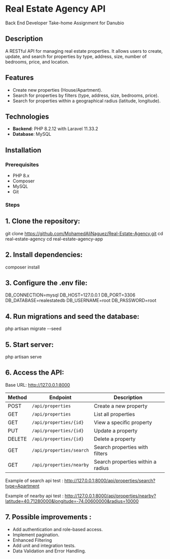 # Real Estate Agency API 
 Back End Developer Take-home Assignment for Danubio

## Description
A RESTful API for managing real estate properties. It allows users to create, update, and search for properties by type, address, size, number of bedrooms, price, and location.

## Features
- Create new properties (House/Apartment).
- Search for properties by filters (type, address, size, bedrooms, price).
- Search for properties within a geographical radius (latitude, longitude).

## Technologies
- **Backend**: PHP 8.2.12 with Laravel 11.33.2
- **Database**: MySQL

## Installation

### Prerequisites
- PHP 8.x
- Composer
- MySQL
- Git

### Steps
## 1. Clone the repository:  

   git clone https://github.com/MohamedAliNaguez/Real-Estate-Agency.git
   cd real-estate-agency
   cd real-estate-agency-app

## 2. Install dependencies:

   composer install

## 3. Configure the .env file:

  DB_CONNECTION=mysql
  DB_HOST=127.0.0.1
  DB_PORT=3306
  DB_DATABASE=realestatedb
  DB_USERNAME=root
  DB_PASSWORD=root

## 4. Run migrations and seed the database:

  php artisan migrate --seed

## 5. Start server: 

  php artisan serve

## 6. Access the API:

Base URL: http://127.0.0.1:8000

| Method | Endpoint                | Description                              |
|--------|-------------------------|------------------------------------------|
| POST   | `/api/properties`       | Create a new property                   |
| GET    | `/api/properties`       | List all properties                     |
| GET    | `/api/properties/{id}`  | View a specific property                |
| PUT    | `/api/properties/{id}`  | Update a property                       |
| DELETE | `/api/properties/{id}`  | Delete a property                       |
| GET    | `/api/properties/search`| Search properties with filters          |
| GET    | `/api/properties/nearby`| Search properties within a radius       |

Example of search api test : http://127.0.0.1:8000/api/properties/search?type=Apartment

Example of nearby api test : http://127.0.0.1:8000/api/properties/nearby?latitude=40.71280000&longitude=-74.00600000&radius=10000

## 7. Possible improvements :

+ Add authentication and role-based access.
+ Implement pagination.
+ Enhanced Filtering
+ Add unit and integration tests.
+ Data Validation and Error Handling.





